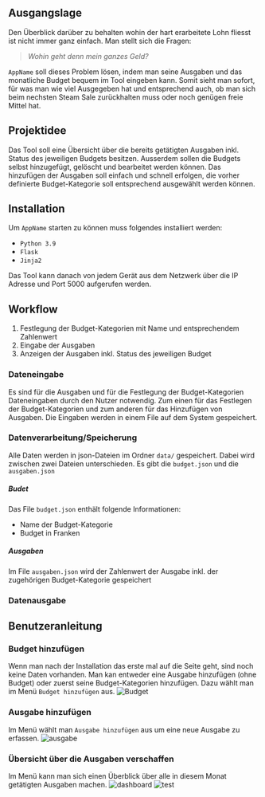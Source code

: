 ## Ausgangslage
Den Überblick darüber zu behalten wohin der hart erarbeitete Lohn fliesst ist nicht immer ganz einfach. Man stellt sich die Fragen:
> *Wohin geht denn mein ganzes Geld?*

`AppName` soll dieses Problem lösen, indem man seine Ausgaben und das monatliche Budget bequem im Tool eingeben kann. Somit sieht man sofort, für was man wie viel Ausgegeben hat und entsprechend auch, ob man sich beim nechsten Steam Sale zurückhalten muss oder noch genügen freie Mittel hat. 

## Projektidee
Das Tool soll eine Übersicht über die bereits getätigten Ausgaben inkl. Status des jeweiligen Budgets besitzen. Ausserdem sollen die Budgets selbst hinzugefügt, gelöscht und bearbeitet werden können.
Das hinzufügen der Ausgaben soll einfach und schnell erfolgen, die vorher definierte Budget-Kategorie soll entsprechend ausgewählt werden können.


## Installation
Um `AppName`  starten zu können muss folgendes installiert werden:
- `Python 3.9`
- `Flask`
- `Jinja2`


Das Tool kann danach von jedem Gerät aus dem Netzwerk über die IP Adresse und Port 5000 aufgerufen werden. 

## Workflow

1. Festlegung der Budget-Kategorien mit Name und entsprechendem Zahlenwert
2. Eingabe der Ausgaben
3. Anzeigen der Ausgaben inkl. Status des jeweiligen Budget

### Dateneingabe
Es sind für die Ausgaben und für die Festlegung der Budget-Kategorien Dateneingaben durch den Nutzer notwendig.
Zum einen für das Festlegen der Budget-Kategorien und zum anderen für das Hinzufügen von Ausgaben.
Die Eingaben werden in einem File auf dem System gespeichert.

### Datenverarbeitung/Speicherung
Alle Daten werden in json-Dateien im Ordner `data/` gespeichert. Dabei wird zwischen zwei Dateien unterschieden. Es gibt die `budget.json` und die `ausgaben.json`

##### Budet
Das File `budget.json` enthält folgende Informationen:
- Name der Budget-Kategorie
- Budget in Franken

##### Ausgaben
Im File `ausgaben.json` wird der Zahlenwert der Ausgabe inkl. der zugehörigen Budget-Kategorie gespeichert

### Datenausgabe


## Benutzeranleitung
### Budget hinzufügen
Wenn man nach der Installation das erste mal auf die Seite geht, sind noch keine Daten vorhanden.
Man kan entweder eine Ausgabe hinzufügen (ohne Budget) oder  zuerst seine Budget-Kategorien hinzufügen.
Dazu wählt man im Menü `Budget hinzufügen` aus.
![Budget](.doku/budget.png)

### Ausgabe hinzufügen
Im Menü wählt man `Ausgabe hinzufügen` aus um eine neue Ausgabe zu erfassen.
![ausgabe](doku/ausgabe.png)
### Übersicht über die Ausgaben verschaffen
Im Menü kann man sich einen Überblick über alle in diesem Monat getätigten Ausgaben machen. 
![dashboard](doku/dashboard.PNG)
![test](doku/test.png)